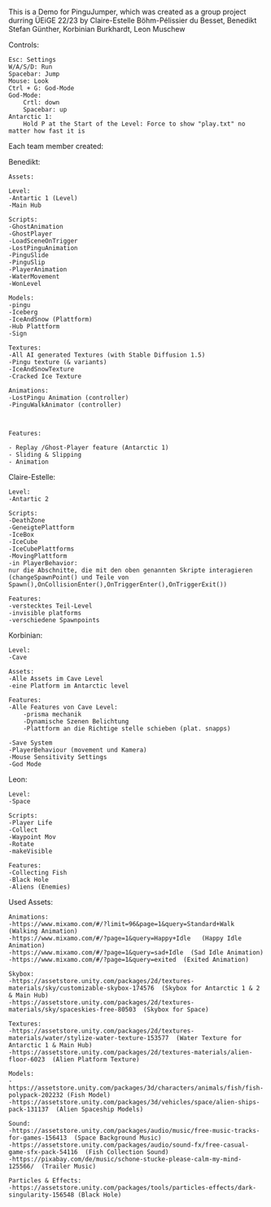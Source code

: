 This is a Demo for PinguJumper, which was created as a group project durring ÜEiGE 22/23
by 
Claire-Estelle Böhm-Pélissier du Besset,
Benedikt Stefan Günther,
Korbinian Burkhardt,
Leon Muschew


Controls:

	Esc: Settings
	W/A/S/D: Run
	Spacebar: Jump
	Mouse: Look
	Ctrl + G: God-Mode
	God-Mode:
		Crtl: down
		Spacebar: up
	Antarctic 1:
		Hold P at the Start of the Level: Force to show "play.txt" no matter how fast it is 





Each team member created:


Benedikt:

	Assets:

	Level:
	-Antartic 1 (Level)
	-Main Hub

	Scripts:
	-GhostAnimation
	-GhostPlayer
	-LoadSceneOnTrigger
	-LostPinguAnimation
	-PinguSlide
	-PinguSlip
	-PlayerAnimation
	-WaterMovement
	-WonLevel

	Models:
	-pingu
	-Iceberg
	-IceAndSnow (Plattform)
	-Hub Plattform
	-Sign
	
	Textures:
	-All AI generated Textures (with Stable Diffusion 1.5)
	-Pingu texture (& variants)
	-IceAndSnowTexture
	-Cracked Ice Texture

	Animations:
	-LostPingu Animation (controller)
	-PinguWalkAnimator (controller)



	Features:

	- Replay /Ghost-Player feature (Antarctic 1)
	- Sliding & Slipping
	- Animation



Claire-Estelle:

	Level:
	-Antartic 2

	Scripts:
	-DeathZone
	-GeneigtePlattform
	-IceBox
	-IceCube
	-IceCubePlattforms
	-MovingPlattform
	-in PlayerBehavior:
	nur die Abschnitte, die mit den oben genannten Skripte interagieren
	(changeSpawnPoint() und Teile von Spawn(),OnCollisionEnter(),OnTriggerEnter(),OnTriggerExit())

	Features:
	-verstecktes Teil-Level
	-invisible platforms
	-verschiedene Spawnpoints



Korbinian:

	Level:
	-Cave

	Assets:
	-Alle Assets im Cave Level
	-eine Platform im Antarctic level

	Features:
	-Alle Features von Cave Level:
		-prisma mechanik
		-Dynamische Szenen Belichtung
		-Plattform an die Richtige stelle schieben (plat. snapps)
	
	-Save System
	-PlayerBehaviour (movement und Kamera)
	-Mouse Sensitivity Settings
	-God Mode



Leon:

	Level:
	-Space

	Scripts:
	-Player Life
	-Collect
	-Waypoint Mov
	-Rotate
	-makeVisible

	Features:
	-Collecting Fish
	-Black Hole
	-Aliens (Enemies)




Used Assets:

	Animations:
	-https://www.mixamo.com/#/?limit=96&page=1&query=Standard+Walk  (Walking Animation)
	-https://www.mixamo.com/#/?page=1&query=Happy+Idle   (Happy Idle Animation)
	-https://www.mixamo.com/#/?page=1&query=sad+Idle  (Sad Idle Animation)
	-https://www.mixamo.com/#/?page=1&query=exited  (Exited Animation)

	Skybox:
	-https://assetstore.unity.com/packages/2d/textures-materials/sky/customizable-skybox-174576  (Skybox for Antarctic 1 & 2 & Main Hub)
	-https://assetstore.unity.com/packages/2d/textures-materials/sky/spaceskies-free-80503	(Skybox for Space)

	Textures:
	-https://assetstore.unity.com/packages/2d/textures-materials/water/stylize-water-texture-153577  (Water Texture for Antarctic 1 & Main Hub)
	-https://assetstore.unity.com/packages/2d/textures-materials/alien-floor-6023  (Alien Platform Texture)
	
	Models:
	-https://assetstore.unity.com/packages/3d/characters/animals/fish/fish-polypack-202232 (Fish Model)
	-https://assetstore.unity.com/packages/3d/vehicles/space/alien-ships-pack-131137  (Alien Spaceship Models)

	Sound:
	-https://assetstore.unity.com/packages/audio/music/free-music-tracks-for-games-156413  (Space Background Music)
	-https://assetstore.unity.com/packages/audio/sound-fx/free-casual-game-sfx-pack-54116  (Fish Collection Sound)
	-https://pixabay.com/de/music/schone-stucke-please-calm-my-mind-125566/  (Trailer Music)

	Particles & Effects:
	-https://assetstore.unity.com/packages/tools/particles-effects/dark-singularity-156548 (Black Hole)
